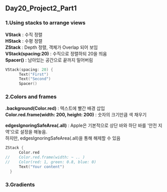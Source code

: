 ## Day20_Project2_Part1
   
   
### 1.Using stacks to arrange views   
**VStack** : 수직 정렬   
**HStack** : 수평 정렬   
**ZStack** : Depth 정렬, 객체가 Overlap 되어 보임   
**VStack(spacing:20)** : 수직으로 정렬하되 20을 띄움   
**Spacer()** : 남아있는 공간으로 끝까지 밀어버림   
```swift
VStack(spacing: 20) {
      Text("First")
      Text("Second")
      Spacer()
```
   
   
### 2.Colors and frames   
**.background(Color.red)** : 텍스트에 빨간 배경 삽입   
**Color.red.frame(width: 200, height: 200)** : 숫자의 크기만큼 색 채우기   
   
**edgesIgnoringSafeArea(.all)** : Apple은 기본적으로 상단 바와 하단 바를 '안전 지역'으로 설정을 해놓음.   
하지만, edgesIgnoringSafeArea(.all)을 통해 해제할 수 있음
```swift
ZStack {
      Color.red
//    Color.red.frame(width: ~ .. )
//    Color(red: 1, green: 0.8, blue: 0)
      Text("Your content")
  }
```



### 3.Gradients

